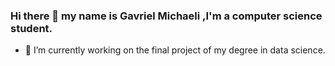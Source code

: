 ### Hi there 👋 my name is Gavriel Michaeli ,I'm a computer science student.
- 🔭 I’m currently working on the final project of my degree in data science.

<!--
**Gavriel55555/Gavriel55555** is a ✨ _special_ ✨ repository because its `README.md` (this file) appears on your GitHub profile.

Here are some ideas to get you started:

- 🔭 I’m currently working on ...
- 🌱 I’m currently learning ...
- 👯 I’m looking to collaborate on ...
- 🤔 I’m looking for help with ...
- 💬 Ask me about ...
- 📫 How to reach me: ...
- 😄 Pronouns: ...
- ⚡ Fun fact: ...
-->

